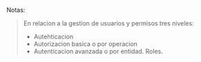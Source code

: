 Notas:
>  En relacion a la gestion de usuarios y permisos tres niveles:
>  * Autehticacion
>  * Autorizacion basica o por operacion
>  * Autenticacion avanzada o por entidad. Roles.

